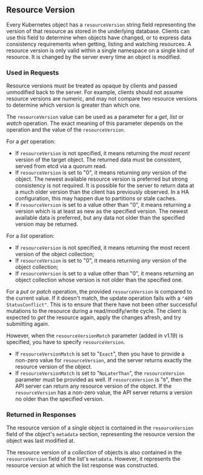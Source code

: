 ## Resource Version

Every Kubernetes object has a `resourceVersion` string field representing the
version of that resource as stored in the underlying database. Clients can use
this field to determine when objects have changed, or to express data
consistency requirements when getting, listing and watching resources.
A resource version is only valid within a single namespace on a single kind of
resource. It is changed by the server every time an object is modified.

### Used in Requests

Resource versions must be treated as opaque by clients and passed unmodified
back to the server. For example, clients should not assume resource versions
are numeric, and may not compare two resource versions to determine which
version is greater than which one.

The `resourceVersion` value can be used as a parameter for a *get*, *list* or
*watch* operation. The exact meaning of this parameter depends on the
operation and the value of the `resourceVersion`.

For a *get* operation:

- If `resourceVersion` is not specified, it means returning the *most recent*
  version of the target object. The returned data must be consistent, served
  from etcd via a quorum read.
- If `resourceVersion` is set to "0", it means returning *any* version of the
  object. The newest available resource version is preferred but strong
  consistency is not required. It is possible for the server to return data at
  a much older version than the client has previously observed. In a HA
  configuration, this may happen due to partitions or stale caches.
- If `resourceVersion` is set to a value other than "0", it means returning a
  version which is at least as new as the specified version. The newest
  available data is preferred, but any data not older than the specified
  version may be returned.

For a *list* operation:

- If `resourceVersion` is not specified, it means returning the most recent
  version of the object collection;
- If `resourceVersion` is set to "0", it means returning _any_ version of the
  object collection;
- If `resourceVersion` is set to a value other than "0", it means returning an
  object collection whose version is not older than the specified one.

For a *put* or *patch* operation, the provided `resourceVersion` is compared
to the current value. If it doesn't match, the update operation fails with a
`"409 StatusConflict"`. This is to ensure that there have not been other
successful mutations to the resource during a read/modify/write cycle.
The client is expected to *get* the resource again, apply the changes afresh,
and try submitting again.

However, when the `resourceVersionMatch` parameter (added in v1.19) is
specified, you have to specify `resourceVersion`.

- If `resourceVersionMatch` is set to "`Exact`", then you have to provide a
  non-zero value for `resourceVersion`, and the server returns exactly the
  resource version of the object.
- If `resourceVersionMatch` is set to "`NoLaterThan`", the `resourceVersion`
  parameter must be provided as well. If `resourceVersion` is "`0`", then the
  API server can return any resource version of the object. If the
  `resourceVersion` has a non-zero value, the API server returns a version no
  older than the specified version.

### Returned in Responses

The resource version of a single object is contained in the `resourceVersion`
field of the object's `metadata` section, representing the resource version
the object was last modified at.

The resource version of a _collection_ of objects is also contained in the
`resourceVersion` field of the list's `metadata`. However, it represents the
resource version at which the list response was constructed.

